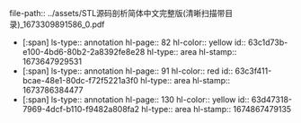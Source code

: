file-path:: ../assets/STL源码剖析简体中文完整版(清晰扫描带目录)_1673309891586_0.pdf

- [:span]
  ls-type:: annotation
  hl-page:: 82
  hl-color:: yellow
  id:: 63c1d73b-e100-4bd6-80b2-2a8392fe8e28
  hl-type:: area
  hl-stamp:: 1673647929531
- [:span]
  ls-type:: annotation
  hl-page:: 91
  hl-color:: red
  id:: 63c3f411-bcae-48e1-80dc-f72f5221a3f0
  hl-type:: area
  hl-stamp:: 1673786384477
- [:span]
  ls-type:: annotation
  hl-page:: 130
  hl-color:: yellow
  id:: 63d47318-7969-4dcf-b110-f9482a808fa2
  hl-type:: area
  hl-stamp:: 1674867479135